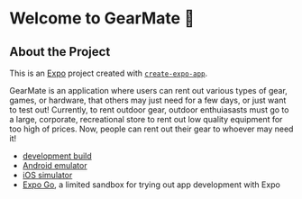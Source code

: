 # Welcome to GearMate 👋

## About the Project

This is an [Expo](https://expo.dev) project created with [`create-expo-app`](https://www.npmjs.com/package/create-expo-app).

GearMate is an application where users can rent out various types of gear, games, or hardware, that others may just need for a few days, or just want to test out! Currently, to rent outdoor gear, outdoor enthuiasasts must go to a large, corporate, recreational store to rent out low quality equipment for too high of prices. Now, people can rent out their gear to whoever may need it!

- [development build](https://docs.expo.dev/develop/development-builds/introduction/)
- [Android emulator](https://docs.expo.dev/workflow/android-studio-emulator/)
- [iOS simulator](https://docs.expo.dev/workflow/ios-simulator/)
- [Expo Go](https://expo.dev/go), a limited sandbox for trying out app development with Expo